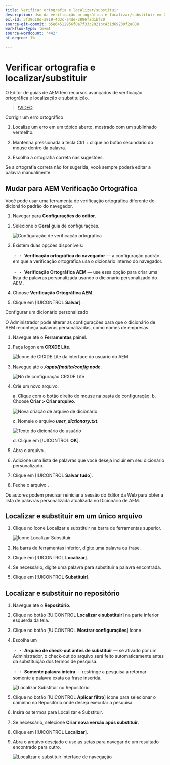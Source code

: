 ```yaml
---
title: Verificar ortografia e localizar/substituir
description: Uso da verificação ortográfica e localizar/substituir em Guias AEM
exl-id: 5f39618d-a919-4d3c-a4de-2896f2d1bf20
source-git-commit: b5e64512956f0a7f33c2021bc431d69239f2a088
workflow-type: tm+mt
source-wordcount: '442'
ht-degree: 1%

---
```


# Verificar ortografia e localizar/substituir

O Editor de guias de AEM tem recursos avançados de verificação ortográfica e localização e substituição.

>[!VIDEO](https://video.tv.adobe.com/v/342768)

Corrigir um erro ortográfico

1. Localize um erro em um tópico aberto, mostrado com um sublinhado vermelho.

2. Mantenha pressionada a tecla Ctrl + clique no botão secundário do mouse dentro da palavra.

3. Escolha a ortografia correta nas sugestões.

Se a ortografia correta não for sugerida, você sempre poderá editar a palavra manualmente.

## Mudar para AEM Verificação Ortográfica

Você pode usar uma ferramenta de verificação ortográfica diferente do dicionário padrão do navegador.

1. Navegar para **Configurações do editor**.

2. Selecione o **Geral** guia de configurações.

   ![Configuração de verificação ortográfica](images/lesson-11/configure-dictionary.png)

3. Existem duas opções disponíveis:

   ・ ・ **Verificação ortográfica do navegador** — a configuração padrão em que a verificação ortográfica usa o dicionário interno do navegador.

   ・ ・ **Verificação Ortográfica AEM** — use essa opção para criar uma lista de palavras personalizada usando o dicionário personalizado do AEM.

4. Choose **Verificação Ortográfica AEM**.

5. Clique em [!UICONTROL **Salvar**].

Configurar um dicionário personalizado

O Administrador pode alterar as configurações para que o dicionário de AEM reconheça palavras personalizadas, como nomes de empresas.

1. Navegue até o **Ferramentas** painel.

2. Faça logon em **CRXDE Lite**.

   ![Ícone de CRXDE Lite da interface do usuário do AEM](images/lesson-11/crxde-lite.png)

3. Navegue até o **_/apps/fmdita/config node_**.

   ![Nó de configuração CRXDE Lite](images/lesson-11/config-node.png)


4. Crie um novo arquivo.

   a. Clique com o botão direito do mouse na pasta de configuração.
b. Choose **Criar > Criar arquivo**.

   ![Nova criação de arquivo de dicionário](images/lesson-11/new-dictionary-file.png)


   c. Nomeie o arquivo _**user_dictionary.txt**_.

   ![Texto do dicionário do usuário](images/lesson-11/user-dictionary.png)


   d. Clique em [!UICONTROL **OK**].

5. Abra o arquivo .

6. Adicione uma lista de palavras que você deseja incluir em seu dicionário personalizado.

7. Clique em [!UICONTROL **Salvar tudo**].

8. Feche o arquivo .

Os autores podem precisar reiniciar a sessão do Editor da Web para obter a lista de palavras personalizada atualizada no Dicionário de AEM.

## Localizar e substituir em um único arquivo

1. Clique no ícone Localizar e substituir na barra de ferramentas superior.

   ![Ícone Localizar Substituir](images/lesson-11/find-replace-icon.png)

2. Na barra de ferramentas inferior, digite uma palavra ou frase.

3. Clique em [!UICONTROL **Localizar**].

4. Se necessário, digite uma palavra para substituir a palavra encontrada.

5. Clique em [!UICONTROL **Substituir**].

## Localizar e substituir no repositório

1. Navegue até o **Repositório**.

2. Clique no botão [!UICONTROL **Localizar e substituir**] na parte inferior esquerda da tela.

3. Clique no botão [!UICONTROL **Mostrar configurações**] ícone .

4. Escolha um

   ・ ・ **Arquivo de check-out antes de substituir** — se ativado por um Administrador, o check-out do arquivo será feito automaticamente antes da substituição dos termos de pesquisa.

   ・ ・ **Somente palavra inteira** — restringe a pesquisa a retornar somente a palavra exata ou frase inserida.

   ![Localizar Substituir no Repositório](images/lesson-11/repository-find-replace.png)


5. Clique no botão [!UICONTROL **Aplicar filtro**] ícone para selecionar o caminho no Repositório onde deseja executar a pesquisa.

6. Insira os termos para Localizar e Substituir.

7. Se necessário, selecione **Criar nova versão após substituir**.

8. Clique em [!UICONTROL **Localizar**].

9. Abra o arquivo desejado e use as setas para navegar de um resultado encontrado para outro.

   ![Localizar e substituir interface de navegação](images/lesson-11/find-replace-navigation.png)
